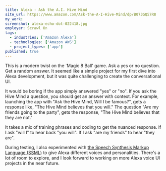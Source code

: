 ```yaml
---
title: Alexa - Ask the A.I. Hive Mind
site_url: https://www.amazon.com/Ask-the-A-I-Hive-Mind/dp/B073GQ57R8
my_work:
screenshot: alexa-echo-dot-022418.jpg
employer: Scrawl On
tags:
  - industries: ['Amazon Alexa']
  - technologies: ['Amazon AWS']
  - project_types: ['app']
published: true
---
```


This is a modern twist on the 'Magic 8 Ball' game. Ask a yes or no question.
Get a random answer. It seemed like a simple project for my first dive into
Alexa development, but it was quite challenging to create the conversational UI.

It would be boring if the app simply answered "yes" or "no". If you ask the
Hive Mind a question, you should get an answer with context. For example, launching
the app with "Ask the Hive Mind, Will I be famous?", gets a response like,
"The Hive Mind believes that you will." The question
"Are my friends going to the party", gets the response,
"The Hive Mind believes that they are not."

It takes a mix of training phrases and coding to get the nuanced response. If
I ask "will I" to hear back "you will". If I ask "are my friends" to hear
"they are".

During testing, I also experimented with
<a href="https://developer.amazon.com/blogs/alexa/post/5c631c3c-0d35-483f-b226-83dd98def117/new-ssml-features-give-alexa-a-wider-range-of-natural-expression"
title="the Speech Synthesis Markup Language (SSML)" target="\_blank">the Speech Synthesis Markup Language (SSML)</a>
to give Alexa different voices and personalities. There's a lot of room to explore,
and I look forward to working on more Alexa voice UI projects in the near future.
